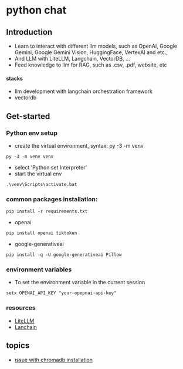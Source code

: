 # python chat 
## Introduction

- Learn to interact with different llm models, such as OpenAI, Google Gemini, Google Gemini Vision, HuggingFace, VertexAI and etc., 
- And LLM with LiteLLM, Langchain, VectorDB, ...
- Feed knowledge to llm for RAG, such as .csv, .pdf, website, etc
#### stacks

- llm development with langchain orchestration framework
- vectordb


## Get-started

### Python env setup

 - create the virtual environment, syntax: py -3 -m venv <virtual-environment-name>
```
py -3 -m venv venv
```
- select 'Python set Interpreter' 
- start the virtual env 
```
.\venv\Scripts\activate.bat
```
### common packages installation:
 ```
pip install -r requirements.txt
 ```
- openai 
```
pip install openai tiktoken
```
- google-generativeai
```
pip install -q -U google-generativeai Pillow
```
### environment variables
- To set the environment variable in the current session 
```
setx OPENAI_API_KEY "your-opepnai-api-key"

```

### resources
- [LiteLLM](https://github.com/BerriAI/litellm/)
- [Lanchain](https://www.youtube.com/watch?v=MlK6SIjcjE8&t=7s)

## topics
- [issue with chromadb installation](https://stackoverflow.com/questions/73969269/error-could-not-build-wheels-for-hnswlib-which-is-required-to-install-pyprojec)